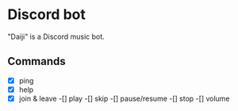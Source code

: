 # Discord bot
"Daiji" is a Discord music bot.


## Commands
-[x] ping
-[x] help
-[x] join & leave
-[] play
-[] skip
-[] pause/resume
-[] stop
-[] volume
